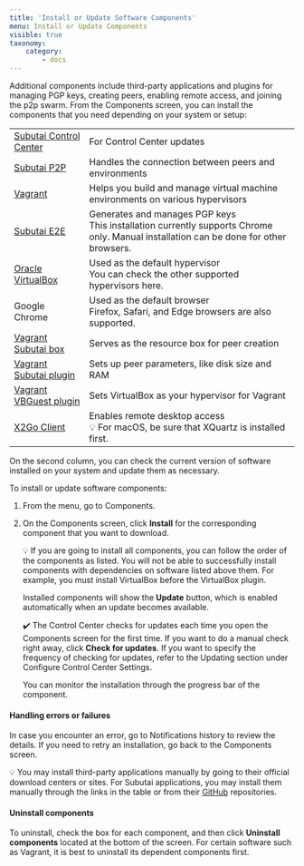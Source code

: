 ```yaml
---
title: 'Install or Update Software Components'
menu: Install or Update Components
visible: true
taxonomy:
    category:
        - docs
---
```


Additional components include third-party applications and plugins for managing PGP keys, creating peers, enabling remote access, and joining the p2p swarm. From the Components screen, you can install the components that you need depending on your system or setup:

<table>
 <tr>
   <td> <a href="https://subutai.io/getting-started.html#Control-Center">Subutai Control Center</a>
   </td>
   <td> For Control Center updates
   </td>
 </tr>
 <tr>
   <td> <a href="https://subutai.io/getting-started.html#P2P">Subutai P2P</a> 
   </td>
   <td> Handles  the connection between peers and environments
   </td>
 </tr>
 <tr>
   <td> <a href="https://www.vagrantup.com/intro/index.html">Vagrant</a> 
   </td>
   <td> Helps you build and manage virtual machine environments on various hypervisors
   </td>
 </tr>
 <tr>
   <td> <a href="https://docs.subutai.io/Products/Bazaar/27_E2E_plugin.html">Subutai E2E</a> 
   </td>
   <td> Generates and manages PGP keys <br>
This installation currently supports Chrome only. Manual installation can be done for other browsers.
   </td>
 </tr>
 <tr>
   <td> <a href="https://www.virtualbox.org/wiki/VirtualBox ">Oracle VirtualBox</a> 
   </td>
   <td> Used as the default hypervisor <br>
You can check the other supported hypervisors here.
   </td>
 </tr>
 <tr>
   <td> Google Chrome
   </td>
   <td> Used as the default browser <br>
Firefox, Safari, and Edge browsers are also supported.
   </td>
 </tr>
 <tr>
   <td> <a href="https://app.vagrantup.com/subutai/boxes/stretch">Vagrant Subutai box</a>
   </td>
   <td> Serves as the resource box for peer creation
   </td>
 </tr>
 <tr>
   <td> <a href="https://github.com/subutai-io/vagrant">Vagrant Subutai plugin</a>
   </td>
   <td> Sets up peer parameters, like disk size and RAM
   </td>
 </tr>
 <tr>
   <td> <a href="https://www.vagrantup.com/docs/virtualbox/">Vagrant VBGuest plugin</a>
   </td>
   <td> Sets VirtualBox as your hypervisor for Vagrant
   </td>
 </tr>
 <tr>
   <td> <a href="https://wiki.x2go.org/doku.php/doc:usage:x2goclient/">X2Go Client</a>
   </td>
   <td> Enables remote desktop access <br>
    💡 For macOS, be sure that XQuartz is installed first.
   </td>
 </tr>
 </table>

On the second column, you can check the current version of software installed on your system and update them as necessary.

To install or update software components: 
1. From the menu, go to Components. 
2. On the Components screen, click **Install** for the corresponding component that you want to download.   

   💡 If you are going to install all components, you can follow the order of the components as listed. You will not be able to successfully install components with dependencies on software listed above them. For example, you must install VirtualBox before the VirtualBox plugin. 

   Installed components will show the **Update** button, which is enabled automatically when an update becomes available.   

   ✔️ The Control Center checks for updates each time you open the Components screen for the first time. If you want to do a manual check right away, click **Check for updates**. If you want to specify the frequency of checking for updates, refer to the Updating section under Configure Control Center Settings.

   You can monitor the installation through the progress bar of the component. 

#### Handling errors or failures
In case you encounter an error, go to Notifications history to review the details. If you need to retry an installation, go back to the Components screen.   

💡 You may install third-party applications manually by going to their official download centers or sites. For Subutai applications, you may install them manually through the links in the table or from their [GitHub](https://github.com/subutai-io) repositories.
 
#### Uninstall components
To uninstall, check the box for each component, and then click **Uninstall components** located at the bottom of the screen. For certain software such as Vagrant, it is best to uninstall its dependent components first.

